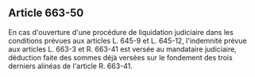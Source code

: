 Article 663-50
----
En cas d'ouverture d'une procédure de liquidation judiciaire dans les conditions
prévues aux articles L. 645-9 et L. 645-12, l'indemnité prévue aux articles L.
663-3 et R. 663-41 est versée au mandataire judiciaire, déduction faite des
sommes déjà versées sur le fondement des trois derniers alinéas de l'article R.
663-41.
